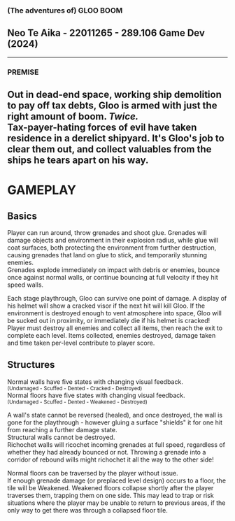 ### (The adventures of) GLOO BOOM
## Neo Te Aika - 22011265 - 289.106 Game Dev (2024)
---
### PREMISE

Out in dead-end space, working ship demolition to pay off tax debts, Gloo is armed with just the right amount of boom. *Twice.*  
Tax-payer-hating forces of evil have taken residence in a derelict shipyard. It's Gloo's job to clear them out, and collect valuables from the ships he tears apart on his way.
---
# GAMEPLAY

## Basics

Player can run around, throw grenades and shoot glue.
Grenades will damage objects and environment in their explosion radius, while glue will coat surfaces, both protecting the environment from further destruction, causing grenades that land on glue to stick, and temporarily stunning enemies.  
Grenades explode immediately on impact with debris or enemies, bounce once against normal walls, or continue bouncing at full velocity if they hit speed walls.

Each stage playthrough, Gloo can survive one point of damage. A display of his helmet will show a cracked visor if the next hit will kill Gloo. If the environment is destroyed enough to vent atmosphere into space, Gloo will be sucked out in proximity, or immediately die if his helmet is cracked!  
Player must destroy all enemies and collect all items, then reach the exit to complete each level. Items collected, enemies destroyed, damage taken and time taken per-level contribute to player score.

## Structures

Normal walls have five states with changing visual feedback.  
<sup>(Undamaged - Scuffed - Dented - Cracked - Destroyed)</sup>  
Normal floors have five states with changing visual feedback.  
<sup>(Undamaged - Scuffed - Dented - Weakened - Destroyed)</sup>  

A wall's state cannot be reversed (healed), and once destroyed, the wall is gone for the playthrough - however gluing a surface "shields" it for one hit from reaching a further damage state.  
Structural walls cannot be destroyed.  
Richochet walls will ricochet incoming grenades at full speed, regardless of whether they had already bounced or not. Throwing a grenade into a corridor of rebound wills might richochet it all the way to the other side!

Normal floors can be traversed by the player without issue.  
If enough grenade damage (or preplaced level design) occurs to a floor, the tile will be Weakened. Weakened floors collapse shortly after the player traverses them, trapping them on one side. This may lead to trap or risk situations where the player may be unable to return to previous areas, if the only way to get there was through a collapsed floor tile.
